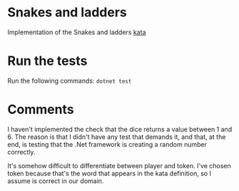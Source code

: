 # Snakes and ladders

Implementation of the Snakes and ladders [kata](http://agilekatas.co.uk/katas/SnakesAndLadders-Kata)

# Run the tests
Run the following commands:
`dotnet test`

# Comments
I haven't implemented the check that the dice returns a value between 1 and 6. The reason is that I didn't have any test that demands it, and that, at the end, is testing that the .Net framework is creating a random number correctly.

It's somehow difficult to differentiate between player and token. I've chosen token because that's the word that appears in the kata definition, so I assume is correct in our domain.